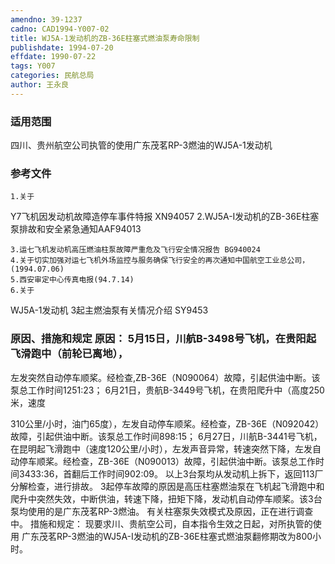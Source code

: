 ```yaml
---
amendno: 39-1237
cadno: CAD1994-Y007-02
title: WJ5A-1发动机的ZB-36E柱塞式燃油泵寿命限制
publishdate: 1994-07-20
effdate: 1990-07-22
tags: Y007
categories: 民航总局
author: 王永良
---
```


### 适用范围 
四川、贵州航空公司执管的使用广东茂茗RP-3燃油的WJ5A-1发动机

<!--more-->
### 参考文件
    1.关于 
Y7飞机因发动机故障造停车事件特报 XN94057 
2.WJ5A-I发动机的ZB-36E柱塞泵排故和安全紧急通知AAF94013 

    3.运七飞机发动机高压燃油柱泵故障严重危及飞行安全情况报告 BG940024 
    4.关于切实加强对运七飞机外场监控与服务确保飞行安全的再次通知中国航空工业总公司，(1994.07.06) 
    5.西安审定中心传真电报(94.7.14) 
    6.关于 
WJ5A-1发动机 3起主燃油泵有关情况介绍 SY9453 


### 原因、措施和规定 原因：     5月15日，川航B-3498号飞机，在贵阳起飞滑跑中（前轮已离地），
左发突然自动停车顺桨。经检查,ZB-36E（N090064）故障，引起供油中断。该泵总工作时间1251:23； 6月21日，贵航B-3449号飞机，在贵阳爬升中（高度250米，速度
  
310公里/小时，油门65度），左发自动停车顺桨。经检查，ZB-36E（N092042）故障，引起供油中断。该泵总工作时间898:15； 
    6月27日，川航B-3441号飞机，在昆明起飞滑跑中（速度120公里/小时），左发声音异常，转速突然下降，左发自动停车顺桨。经检查，ZB-36E（N090013）故障，引起供油中断。该泵总工作时间3433:36，首翻后工作时间902:09。 
    以上3台泵均从发动机上拆下，返回113厂分解检查，进行排故。 
    3起停车故障的原因是高压柱塞燃油泵在飞机起飞滑跑中和爬升中突然失效，中断供油，转速下降，扭矩下降，发动机自动停车顺桨。该3台泵均使用的是广东茂茗RP-3燃油。 
    有关柱塞泵失效模式及原因，正在进行调查中。     措施和规定：     现要求川、贵航空公司，自本指令生效之日起，对所执管的使用
广东茂茗RP-3燃油的WJ5A-I发动机的ZB-36E柱塞式燃油泵翻修期改为800小时。

